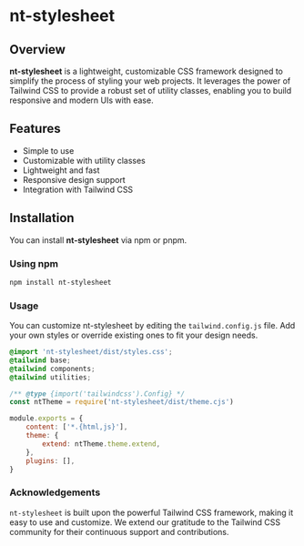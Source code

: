# nt-stylesheet

## Overview

**nt-stylesheet** is a lightweight, customizable CSS framework designed to simplify the process of styling your web projects. It leverages the power of Tailwind CSS to provide a robust set of utility classes, enabling you to build responsive and modern UIs with ease.

## Features

-   Simple to use
-   Customizable with utility classes
-   Lightweight and fast
-   Responsive design support
-   Integration with Tailwind CSS

## Installation

You can install **nt-stylesheet** via npm or pnpm.

### Using npm

```sh
npm install nt-stylesheet
```

### Usage

You can customize nt-stylesheet by editing the `tailwind.config.js` file. Add your own styles or override existing ones to fit your design needs.

```css
@import 'nt-stylesheet/dist/styles.css';
@tailwind base;
@tailwind components;
@tailwind utilities;
```

```js
/** @type {import('tailwindcss').Config} */
const ntTheme = require('nt-stylesheet/dist/theme.cjs')

module.exports = {
    content: ['*.{html,js}'],
    theme: {
        extend: ntTheme.theme.extend,
    },
    plugins: [],
}
```

### Acknowledgements

`nt-stylesheet` is built upon the powerful Tailwind CSS framework, making it easy to use and customize. We extend our gratitude to the Tailwind CSS community for their continuous support and contributions.
